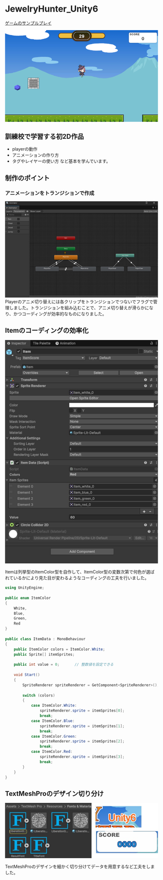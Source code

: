 # JewelryHunter_Unity6

[ゲームのサンプルプレイ](https://hanesheep.github.io/JewelryHunter_web/)

![ゲーム画面](readmeImg/JewelryHunter_web.png)

## 訓練校で学習する初2D作品
* playerの動作
* アニメーションの作り方
* タグやレイヤーの使い方
など基本を学んでいます。
  
## 制作のポイント
### アニメーションをトランジションで作成
![トランジションの絵](readmeImg/Animation.jpg)
Playerのアニメ切り替えには各クリップをトランジションでつないでフラグで管理しました。トランジションを組み込むことで、アニメ切り替えが滑らかになり、かつコーディングが効率的なものになりました。
  
## Itemのコーディングの効率化
![Itemのコーディング](readmeImg/Item.jpg)
  
Itemは列挙型のItemColor型を自作して、ItemColor型の変数次第で何色が選ばれているかにより見た目が変わるようなコーディングの工夫を行いました。
  

```C#
using UnityEngine;

public enum ItemColor
{
    White,
    Blue,
    Green,
    Red
}

public class ItemData : MonoBehaviour
{
    public ItemColor colors = ItemColor.White;
    public Sprite[] itemSprites;

    public int value = 0;       // 整数値を設定できる

    void Start()
    {        
        SpriteRenderer spriteRenderer = GetComponent<SpriteRenderer>();

        switch (colors)
        {
            case ItemColor.White:
                spriteRenderer.sprite = itemSprites[0];
                break;
            case ItemColor.Blue:
                spriteRenderer.sprite = itemSprites[1];
                break;
            case ItemColor.Green:
                spriteRenderer.sprite = itemSprites[2];
                break;
            case ItemColor.Red:
                spriteRenderer.sprite = itemSprites[3];
                break;
        }
    }
}
```
  
## TextMeshProのデザイン切り分け
![Itemのコーディング](readmeImg/TextMeshPro.jpg)
  
TextMeshProのデザインを細かく切り分けてデータを用意するなど工夫をしました。